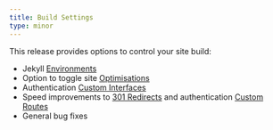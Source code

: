 ```yaml
---
title: Build Settings
type: minor
---
```


This release provides options to control your site build:

* Jekyll [Environments](/hosting/environments/)
* Option to toggle site [Optimisations](/hosting/optimisations/)
* Authentication [Custom Interfaces](/authentication/custom-interfaces/)
* Speed improvements to [301 Redirects](/hosting/301-redirects/) and authentication [Custom Routes](/authentication/custom-routes/)
* General bug fixes
